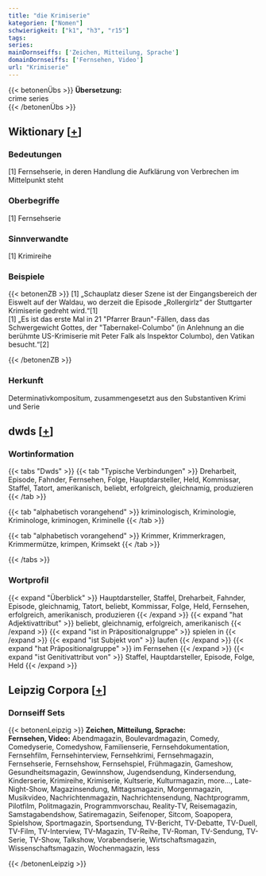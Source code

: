 ```yaml
---
title: "die Krimiserie"
kategorien: ["Nomen"]
schwierigkeit: ["k1", "h3", "r15"]
tags:
series:
mainDornseiffs: ['Zeichen, Mitteilung, Sprache']
domainDornseiffs: ['Fernsehen, Video']
url: "Krimiserie"
---
```


{{< betonenÜbs >}}
**Übersetzung:**  
crime  series  
{{< /betonenÜbs >}}

## Wiktionary [[+](https://de.wiktionary.org/wiki/Krimiserie)]

### Bedeutungen
[1] Fernsehserie, in deren Handlung die Aufklärung von Verbrechen im Mittelpunkt steht  

### Oberbegriffe
[1] Fernsehserie  

### Sinnverwandte
[1] Krimireihe  

### Beispiele
{{< betonenZB >}}
[1] „Schauplatz dieser Szene ist der Eingangsbereich der Eiswelt auf der Waldau, wo derzeit die Episode „Rollergirlz“ der Stuttgarter Krimiserie gedreht wird.“[1]  
[1] „Es ist das erste Mal in 21 "Pfarrer Braun"-Fällen, dass das Schwergewicht Gottes, der "Tabernakel-Columbo" (in Anlehnung an die berühmte US-Krimiserie mit Peter Falk als Inspektor Columbo), den Vatikan besucht.“[2]  

{{< /betonenZB >}}
### Herkunft
Determinativkompositum, zusammengesetzt aus den Substantiven Krimi und Serie  



## dwds [[+](https://www.dwds.de/wb/Krimiserie)]

### Wortinformation
{{< tabs "Dwds" >}}
{{< tab "Typische Verbindungen" >}}
Dreharbeit, Episode, Fahnder, Fernsehen, Folge, Hauptdarsteller, Held, Kommissar, Staffel, Tatort, amerikanisch, beliebt, erfolgreich, gleichnamig, produzieren
{{< /tab >}}

{{< tab "alphabetisch vorangehend" >}}
kriminologisch, Kriminologie, Kriminologe, kriminogen, Kriminelle
{{< /tab >}}

{{< tab "alphabetisch vorangehend" >}}
Krimmer, Krimmerkragen, Krimmermütze, krimpen, Krimsekt
{{< /tab >}}

{{< /tabs >}}

### Wortprofil
{{< expand "Überblick" >}} Hauptdarsteller, Staffel, Dreharbeit, Fahnder, Episode, gleichnamig, Tatort, beliebt, Kommissar, Folge, Held, Fernsehen, erfolgreich, amerikanisch, produzieren {{< /expand >}}
{{< expand "hat Adjektivattribut" >}} beliebt, gleichnamig, erfolgreich, amerikanisch {{< /expand >}}
{{< expand "ist in Präpositionalgruppe" >}} spielen in {{< /expand >}}
{{< expand "ist Subjekt von" >}} laufen {{< /expand >}}
{{< expand "hat Präpositionalgruppe" >}} im Fernsehen {{< /expand >}}
{{< expand "ist Genitivattribut von" >}} Staffel, Hauptdarsteller, Episode, Folge, Held {{< /expand >}}

## Leipzig Corpora [[+](https://corpora.uni-leipzig.de/en/res?word=Krimiserie&corpusId=deu_newscrawl-public_2018)]

### Dornseiff Sets
{{< betonenLeipzig >}}
**Zeichen, Mitteilung, Sprache:**  
**Fernsehen, Video:** Abendmagazin, Boulevardmagazin, Comedy, Comedyserie, Comedyshow, Familienserie, Fernsehdokumentation, Fernsehfilm, Fernsehinterview, Fernsehkrimi, Fernsehmagazin, Fernsehserie, Fernsehshow, Fernsehspiel, Frühmagazin, Gameshow, Gesundheitsmagazin, Gewinnshow, Jugendsendung, Kindersendung, Kinderserie, Krimireihe, Krimiserie, Kultserie, Kulturmagazin, more..., Late-Night-Show, Magazinsendung, Mittagsmagazin, Morgenmagazin, Musikvideo, Nachrichtenmagazin, Nachrichtensendung, Nachtprogramm, Pilotfilm, Politmagazin, Programmvorschau, Reality-TV, Reisemagazin, Samstagabendshow, Satiremagazin, Seifenoper, Sitcom, Soapopera, Spielshow, Sportmagazin, Sportsendung, TV-Bericht, TV-Debatte, TV-Duell, TV-Film, TV-Interview, TV-Magazin, TV-Reihe, TV-Roman, TV-Sendung, TV-Serie, TV-Show, Talkshow, Vorabendserie, Wirtschaftsmagazin, Wissenschaftsmagazin, Wochenmagazin, less  

{{< /betonenLeipzig >}}
